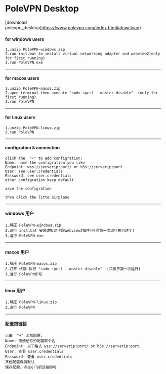 # PoleVPN Desktop 

[download polevpn_desktop]https://www.polevpn.com/index.html#download)

#### for windows users
```
1.unzip PoleVPN-windows.zip
2.run init.bat to install virtual networking adapter and webview2(only for first running)
3.run PoleVPN.exe
```
--------------------------------------------------------------------------------------
#### for macos users
```
1.unzip PoleVPN-macos.zip
2.open terminal then execute "sudo spctl --master-disable"  (only for first running)
3.run PoleVPN
```
-----------------------------------------------------------------------------------------

#### for linux users

```
1.unzip PoleVPN-linux.zip
2.run PoleVPN
```
-------------------------------------------------------------------------------------
#### configration & connection
```
click the  "+" to add configration:
Name: name the configration you like
Endpoint: wss://serverip:port/ or h3s://serverip:port
User: see user.credentials
Password: see user.credentials
other configration keep default

save the configration

then click the litte airplane
```
-------------------------------------------------------------------------------------------

#### windows 用户
```
1.解压 PoleVPN-windows.zip
2.运行 init.bat 安装虚拟网卡跟webview2插件(只需第一次运行执行这个)
3.运行 PoleVPN.exe
```
-----------------------------------------------------------------------------------------
#### macos 用户
```
1.解压 PoleVPN-macos.zip
2.打开 终端 执行 "sudo spctl --master-disable"  (只限于第一次运行)
3.运行 PoleVPN即可
```
----------------------------------------------------------------------------------------------
#### linux 用户
```
1.解压 PoleVPN-linux.zip
2.运行 PoleVPN
```
---------------------------------------------------------------------------------------------
#### 配置跟链接
```
点击  "+" 添加配置:
Name: 随便给你的配置取个名
Endpoint: 以下格式 wss://serverip:port/ or h3s://serverip:port
User: 查看 user.credentials
Password: 查看 user.credentials
其他配置保持默认
保存配置，点击小飞机连接即可
```



